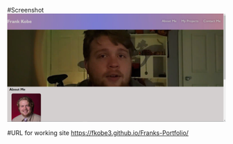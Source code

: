 #Screenshot
<img src="./assets/images/screenshot.png">

#URL for working site
https://fkobe3.github.io/Franks-Portfolio/